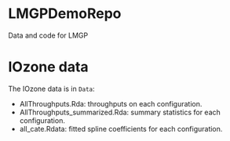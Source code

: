# LMGPDemoRepo
Data and code for LMGP

# IOzone data
The IOzone data is in `Data`:
- AllThroughputs.Rda: throughputs on each configuration.
- AllThroughputs_summarized.Rda: summary statistics for each configuration.
- all_cate.Rdata: fitted spline coefficients for each configuration.
